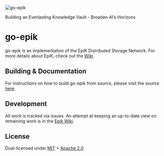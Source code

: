 ![go-epik](documentation/images/logo.png)

Building an Everlasting Knowledge Vault - Broaden AI’s Horizons

# go-epik

go-epik is an implementation of the EpiK Distributed Storage Network. For more details about EpiK, check out the [Wiki](https://github.com/EpiK-Protocol/go-epik/wiki).

## Building & Documentation

For instructions on how to build go-epik from source, please visit the source [here](https://github.com/EpiK-Protocol/go-epik/tree/master/documentation).

## Development

All work is tracked via issues. An attempt at keeping an up-to-date view on remaining work is in the [Epik Wiki](https://github.com/EpiK-Protocol/go-epik/wiki).

## License

Dual-licensed under [MIT](https://github.com/EpiK-Protocol/go-epik/blob/master/LICENSE-MIT) + [Apache 2.0](https://github.com/EpiK-Protocol/go-epik/blob/master/LICENSE-APACHE)
